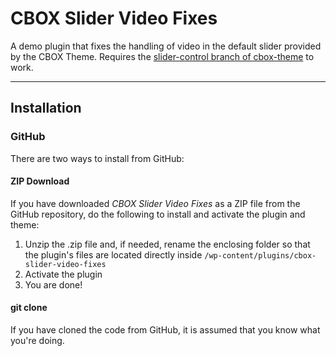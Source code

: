 CBOX Slider Video Fixes
=======================

A demo plugin that fixes the handling of video in the default slider provided by the CBOX Theme. Requires the [slider-control branch of cbox-theme](https://github.com/christianwach/cbox-theme/tree/slider-control) to work.

---

## Installation ##

### GitHub ###

There are two ways to install from GitHub:

#### ZIP Download ####

If you have downloaded *CBOX Slider Video Fixes* as a ZIP file from the GitHub repository, do the following to install and activate the plugin and theme:

1. Unzip the .zip file and, if needed, rename the enclosing folder so that the plugin's files are located directly inside `/wp-content/plugins/cbox-slider-video-fixes`
2. Activate the plugin
4. You are done!

#### git clone ####

If you have cloned the code from GitHub, it is assumed that you know what you're doing.

